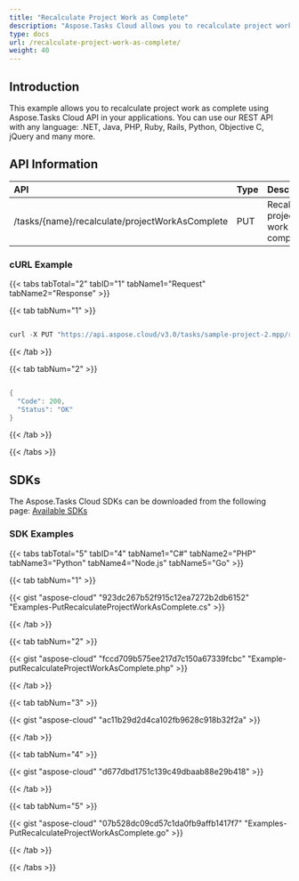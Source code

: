 ```yaml
---
title: "Recalculate Project Work as Complete"
description: "Aspose.Tasks Cloud allows you to recalculate project work as complete in MPP, MPT and XML. Moreover, our REST API can be used with nearly all languages like .NET, Node.JS, Python, PHP, Go, Java and many more."
type: docs
url: /recalculate-project-work-as-complete/
weight: 40
---
```


## **Introduction**
This example allows you to recalculate project work as complete using Aspose.Tasks Cloud API in your applications. You can use our REST API with any language: .NET, Java, PHP, Ruby, Rails, Python, Objective C, jQuery and many more.
## **API Information**

|**API**|**Type**|**Description**|**Resource Link**|
| :- | :- | :- | :- |
|/tasks/{name}/recalculate/projectWorkAsComplete|PUT|Recalculate project work as complete|[PutRecalculateProjectWorkAsComplete](https://apireference.aspose.cloud/tasks/#/TasksRecalculate/PutRecalculateProjectWorkAsComplete)|
### **cURL Example**
{{< tabs tabTotal="2" tabID="1" tabName1="Request" tabName2="Response" >}}

{{< tab tabNum="1" >}}

```java

curl -X PUT "https://api.aspose.cloud/v3.0/tasks/sample-project-2.mpp/recalculate/projectWorkAsComplete?setZeroOrHundredPercentCompleteOnly=true" -H "accept: application/json" -H "Content-Type: application/json" -H "x-aspose-client: Containerize.Swagger" -d "2020-09-19T12:30:29.720Z"

```

{{< /tab >}}

{{< tab tabNum="2" >}}

```java

{
  "Code": 200,
  "Status": "OK"
}

```

{{< /tab >}}

{{< /tabs >}}
## **SDKs**
The Aspose.Tasks Cloud SDKs can be downloaded from the following page: [Available SDKs](/tasks/available-sdks/)
### **SDK Examples**
{{< tabs tabTotal="5" tabID="4" tabName1="C#" tabName2="PHP" tabName3="Python" tabName4="Node.js" tabName5="Go" >}}

{{< tab tabNum="1" >}}

{{< gist "aspose-cloud" "923dc267b52f915c12ea7272b2db6152" "Examples-PutRecalculateProjectWorkAsComplete.cs" >}}

{{< /tab >}}

{{< tab tabNum="2" >}}

{{< gist "aspose-cloud" "fccd709b575ee217d7c150a67339fcbc" "Example-putRecalculateProjectWorkAsComplete.php" >}}

{{< /tab >}}

{{< tab tabNum="3" >}}

{{< gist "aspose-cloud" "ac11b29d2d4ca102fb9628c918b32f2a" >}}

{{< /tab >}}

{{< tab tabNum="4" >}}

{{< gist "aspose-cloud" "d677dbd1751c139c49dbaab88e29b418" >}}

{{< /tab >}}

{{< tab tabNum="5" >}}

{{< gist "aspose-cloud" "07b528dc09cd57c1da0fb9affb1417f7" "Examples-PutRecalculateProjectWorkAsComplete.go" >}}

{{< /tab >}}

{{< /tabs >}}
